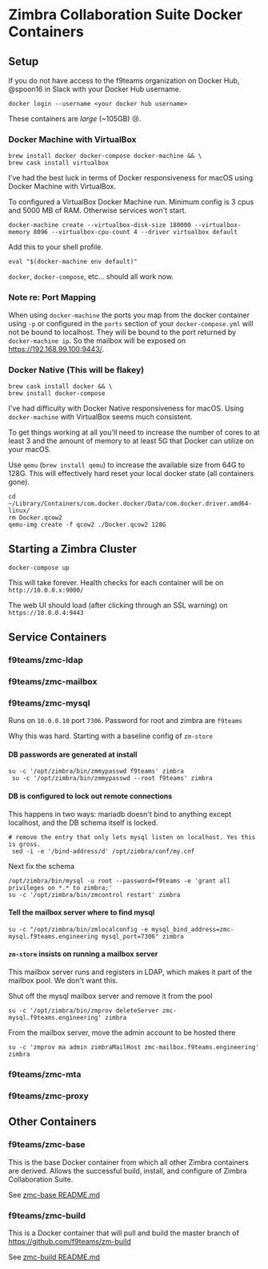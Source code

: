 # Zimbra Collaboration Suite Docker Containers

## Setup
If you do not have access to the f9teams organization on Docker Hub, @spoon16 in Slack with your Docker Hub username.

`docker login --username <your docker hub username>`

These containers are _large_ (~105GB) :cry:.

### Docker Machine with VirtualBox
```
brew install docker docker-compose docker-machine && \
brew cask install virtualbox
```

I've had the best luck in terms of Docker responsiveness for macOS using Docker Machine with VirtualBox.

To configured a VirtualBox Docker Machine run.
Minimum config is 3 cpus and 5000 MB of RAM. Otherwise services won't start.

```
docker-machine create --virtualbox-disk-size 180000 --virtualbox-memory 8096 --virtualbox-cpu-count 4 --driver virtualbox default
```

Add this to your shell profile.

```
eval "$(docker-machine env default)"
```

`docker`, `docker-compose`, etc... should all work now.

### Note re: Port Mapping
When using `docker-machine` the ports you map from the docker container using `-p` or configured in the `ports` section of your `docker-compose.yml` will not be bound to localhost. They will be bound to the port returned by `docker-machine ip`. So the mailbox will be exposed on https://192.168.99.100:9443/.

### Docker Native (This will be flakey)

```
brew cask install docker && \
brew install docker-compose
```

I've had difficulty with Docker Native responsiveness for macOS. Using `docker-machine` with VirtualBox seems much consistent.

To get things working at all you'll need to increase the number of cores to at least 3
and the amount of memory to at least 5G that Docker can utilize on your macOS.

Use `qemu` (`brew install qemu`) to increase the available size from 64G to 128G. This will effectively hard reset your local docker state (all containers gone).

```
cd ~/Library/Containers/com.docker.docker/Data/com.docker.driver.amd64-linux/
rm Docker.qcow2
qemu-img create -f qcow2 ./Docker.qcow2 128G
```

## Starting a Zimbra Cluster

```
docker-compose up
```

This will take forever. Health checks for each container will be on `http://10.0.0.x:9000/`

The web UI should load (after clicking through an SSL warning) on `https://10.0.0.4:9443`

## Service Containers

### f9teams/zmc-ldap

### f9teams/zmc-mailbox

### f9teams/zmc-mysql

Runs on `10.0.0.10` port `7306`. Password for root and zimbra are `f9teams`

Why this was hard. Starting with a baseline config of `zm-store`

#### DB passwords are generated at install
```
su -c '/opt/zimbra/bin/zmmypasswd f9teams' zimbra
 su -c '/opt/zimbra/bin/zmmypasswd --root f9teams' zimbra
```

#### DB is configured to lock out remote connections
This happens in two ways: mariadb doesn't bind to anything except localhost, and the DB schema itself is locked.

```
# remove the entry that only lets mysql listen on localhost. Yes this is gross.
 sed -i -e '/bind-address/d' /opt/zimbra/conf/my.cnf
```

Next fix the schema
```
/opt/zimbra/bin/mysql -u root --password=f9teams -e 'grant all privileges on *.* to zimbra;'
su -c '/opt/zimbra/bin/zmcontrol restart' zimbra
```

#### Tell the mailbox server where to find mysql
```
su -c "/opt/zimbra/bin/zmlocalconfig -e mysql_bind_address=zmc-mysql.f9teams.engineering mysql_port=7306" zimbra
```

#### `zm-store` insists on running a mailbox server

This mailbox server runs and registers in LDAP, which makes it part of the mailbox pool. We don't want this.

Shut off the mysql mailbox server and remove it from the pool
```
su -c '/opt/zimbra/bin/zmprov deleteServer zmc-mysql.f9teams.engineering' zimbra
```

From the mailbox server, move the admin account to be hosted there
```
su -c 'zmprov ma admin zimbraMailHost zmc-mailbox.f9teams.engineering' zimbra
```

### f9teams/zmc-mta

### f9teams/zmc-proxy

## Other Containers

### f9teams/zmc-base
This is the base Docker container from which all other Zimbra containers are derived. Allows the successful build, install, and configure of Zimbra Collaboration Suite.

See [zmc-base README.md](./base/README.md)

### f9teams/zmc-build
This is a Docker container that will pull and build the master branch of https://github.com/f9teams/zm-build

See [zmc-build README.md](./build/README.md)
